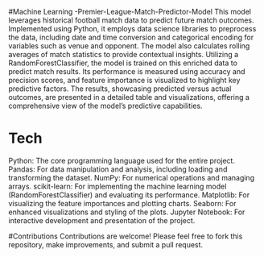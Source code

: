 #Machine Learning -Premier-League-Match-Predictor-Model
This model leverages historical football match data to predict future match outcomes. Implemented using Python, it employs data science libraries to preprocess the data, including date and time conversion and categorical encoding for variables such as venue and opponent. The model also calculates rolling averages of match statistics to provide contextual insights. Utilizing a RandomForestClassifier, the model is trained on this enriched data to predict match results. Its performance is measured using accuracy and precision scores, and feature importance is visualized to highlight key predictive factors. The results, showcasing predicted versus actual outcomes, are presented in a detailed table and visualizations, offering a comprehensive view of the model’s predictive capabilities.





# Tech
Python: The core programming language used for the entire project.
Pandas: For data manipulation and analysis, including loading and transforming the dataset.
NumPy: For numerical operations and managing arrays.
scikit-learn: For implementing the machine learning model (RandomForestClassifier) and evaluating its performance.
Matplotlib: For visualizing the feature importances and plotting charts.
Seaborn: For enhanced visualizations and styling of the plots.
Jupyter Notebook: For interactive development and presentation of the project.

#Contributions
Contributions are welcome! Please feel free to fork this repository, make improvements, and submit a pull request.

